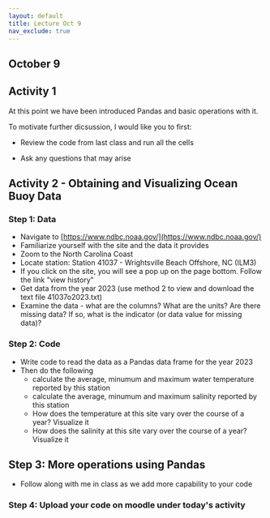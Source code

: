 ```yaml
---
layout: default
title: Lecture Oct 9
nav_exclude: true
---
```



October 9
---
## Activity 1

At this point we have been introduced Pandas and basic operations with it.

To motivate further dicsussion, I would like you to first:

- Review the code from last class and run all the cells
  
- Ask any questions that may arise


## Activity 2 - Obtaining and Visualizing Ocean Buoy Data

### Step 1: Data

- Navigate to [https://www.ndbc.noaa.gov/](https://www.ndbc.noaa.gov/)
- Familiarize yourself with the site and the data it provides
- Zoom to the North Carolina Coast
- Locate station: Station 41037 - Wrightsville Beach Offshore, NC (ILM3)
- If you click on the site, you will see a pop up on the page bottom. Follow the link "view history"
- Get data from the year 2023 (use method 2 to view and download the text file 41037o2023.txt)
- Examine the data - what are the columns? What are the units? Are there missing data? If so, what is the
  indicator (or data value for missing data)?
  
### Step 2: Code
- Write code to read the data as a Pandas data frame for the year 2023
- Then do the following
  - calculate the average, minumum and maximum water temperature reported by this station
  - calculate the average, minumum and maximum salinity reported by this station
  - How does the temperature at this site vary over the course of a year? Visualize it
  - How does the salinity at this site vary over the course of a year? Visualize it

## Step 3: More operations using Pandas
  - Follow along with me in class as we add more capability to your code

### Step 4: Upload your code on moodle under today's activity

